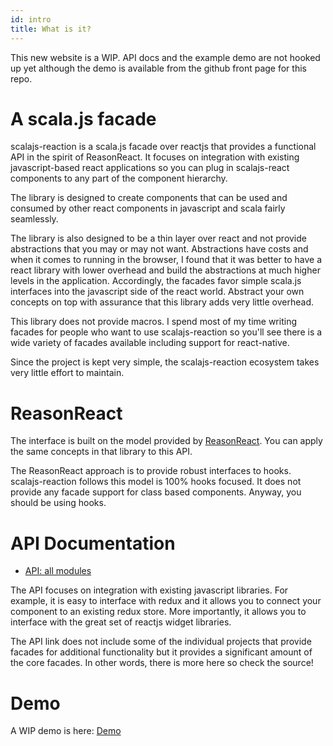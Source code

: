 ```yaml
---
id: intro
title: What is it?
---
```


This new website is a WIP. API docs and the example demo are
not hooked up yet although the demo is available from the github front page for
this repo.

# A scala.js facade

scalajs-reaction is a scala.js facade over reactjs that provides a functional
API in the spirit of ReasonReact. It focuses on integration with existing
javascript-based react applications so you can plug in scalajs-react components
to any part of the component hierarchy.

The library is designed to create components that can be used and consumed by
other react components in javascript and scala fairly seamlessly.

The library is also designed to be a thin layer over react and not provide
abstractions that you may or may not want. Abstractions have costs
and when it comes to running in the browser, I found that it was better
to have a react library with lower overhead and build the abstractions
at much higher levels in the application. Accordingly, the facades
favor simple scala.js interfaces into the javascript side of the react
world. Abstract your own concepts on top with assurance that this
library adds very little overhead.

This library does not provide macros. I spend most of my time writing
facades for people who want to use scalajs-reaction so you'll see
there is a wide variety of facades available including support
for react-native. 

Since the project is kept very simple, the scalajs-reaction ecosystem takes very little
effort to maintain. 

# ReasonReact
The interface is built on the model provided by
[ReasonReact](https://reasonml.github.io/reason-react). You can apply the same
concepts in that library to this API.

The ReasonReact approach is to provide robust interfaces to hooks. scalajs-reaction
follows this model is 100% hooks focused. It does not provide any facade
support for class based components. Anyway, you should be using hooks.

# API Documentation

* [API: all modules](../api)

The API focuses on integration with existing javascript libraries.
For example, it is easy to interface with redux and it allows
you to connect your component to an existing redux store.
More importantly, it allows you to interface with the great
set of reactjs widget libraries.

The API link does not include some of the individual projects that provide
facades for additional functionality but it provides a significant amount of the
core facades. In other words, there is more here so check the source!

# Demo
A WIP demo is here:
[Demo](../demo)
